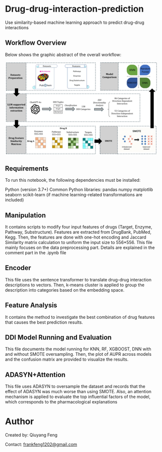 # Drug-drug-interaction-prediction
Use similarity-based machine learning approach to predict drug-drug interactions

## Workflow Overview
Below shows the graphic abstract of the overall workflow:

<p align="center">
  <img src="Workflow.jpg" width="500" alt="Workflow">
</p>


## Requirements
To run this notebook, the following dependencies must be installed:

Python (version 3.7+)
Common Python libraries:
pandas
numpy
matplotlib
seaborn
scikit-learn (if machine learning-related transformations are included)

## Manipulation
It contains scripts to modify four input features of drugs (Target, Enzyme, Pathway, Substructure). Features are extracted from DrugBank, PubMed, Kegg. Then, the features are done with one-hot encoding and Jaccard Similarity matrix calculation to uniform the input size to 556*556. This file mainly focuses on the data preprocessing part. Details are explained in the comment part in the .ipynb file

## Encoder
This file uses the sentence transformer to translate drug-drug interaction descriptions to vectors. Then, k-means cluster is applied to group the description into categories based on the embedding space.

## Feature Analysis
It contains the method to investigate the best combination of drug features that causes the best prediction results.

## DDI Model Running and Evaluation
This file documents the model running for KNN, RF, XGBOOST, DNN with and without SMOTE oversampling. Then, the plot of AUPR across models and the confusion matrix are provided to visualize the results.

## ADASYN+Attention
This file uses ADASYN to oversample the dataset and records that the effect of ADASYN was much worse than using SMOTE. Also, an attention mechanism is applied to evaluate the top influential factors of the model, which corresponds to the pharmacological explanations


# Author
Created by: Qiuyang Feng

Contact: frankfeng1202@gmail.com

